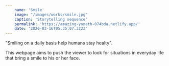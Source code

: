 ```yaml
---
    name: 'Smile'
    image: "/images/works/smile.jpg"
    caption: 'Storytelling sequence'
    permalink: 'https://amazing-yonath-074bda.netlify.app/'
    date: '2020-03-16T05:35:07.322Z'
---
```

<p>"Smiling on a daily basis help humans stay healty".</p>

<p>This webpage aims to push the viewer to look for situations in everyday life that bring a smile to his or her face.</p>